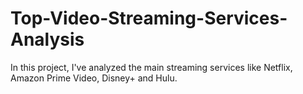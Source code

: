 # Top-Video-Streaming-Services-Analysis
In this project, I've analyzed the main streaming services like Netflix, Amazon Prime Video, Disney+ and Hulu.
